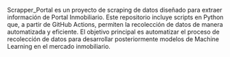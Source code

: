 Scrapper_Portal es un proyecto de scraping de datos diseñado para extraer información de Portal Inmobiliario. Este repositorio incluye scripts en Python que, a partir de GitHub Actions, permiten la recolección de datos de manera automatizada y eficiente. El objetivo principal es automatizar el proceso de recolección de datos para desarrollar posteriormente modelos de Machine Learning en el mercado inmobiliario.

